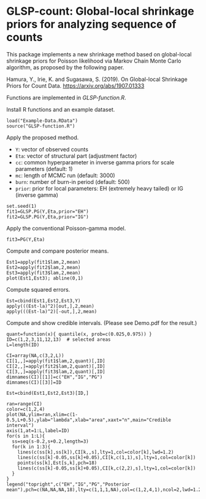 # GLSP-count: Global-local shrinkage priors for analyzing sequence of counts
This package implements a new shrinkage method based on global-local shrinkage priors for Poisson likelihood via Markov Chain Monte Carlo algorithm, as proposed by the following paper.

Hamura, Y., Irie, K. and Sugasawa, S. (2019). On Global-local Shrinkage Priors for Count Data. https://arxiv.org/abs/1907.01333

Functions are implemented in *GLSP-function.R*.

Install R functions and an example dataset.
```{r}
load("Example-Data.RData") 
source("GLSP-function.R")
```

Apply the proposed method.
- `Y`: vector of observed counts
- `Eta`: vector of structural part (adjustment factor)
- `cc`: common hyperparameter in inverse gamma priors for scale parameters (default: 1)
- `mc`: length of MCMC run (default: 3000)
- `burn`: number of burn-in period (default: 500)
- `prior`: prior for local parameters: EH (extremely heavy tailed) or IG (inverse gamma)
```{r}
set.seed(1)
fit1=GLSP.PG(Y,Eta,prior="EH")
fit2=GLSP.PG(Y,Eta,prior="IG")
```


Apply the conventional Poisson-gamma model.
```{r}
fit3=PG(Y,Eta)
```

Compute and compare posterior means.
```{r}
Est1=apply(fit1$lam,2,mean)
Est2=apply(fit2$lam,2,mean)
Est3=apply(fit3$lam,2,mean)
plot(Est1,Est3); abline(0,1)
```

Compute squared errors.
```{r}
Est=cbind(Est1,Est2,Est3,Y)
apply(((Est-la)^2)[out,],2,mean)
apply(((Est-la)^2)[-out,],2,mean)
```

Compute and show credible intervals. (Please see Demo.pdf for the result.)
```{r}
quant=function(x){ quantile(x, prob=c(0.025,0.975)) }
ID=c(1,2,3,11,12,13)  # selected areas
L=length(ID)

CI=array(NA,c(3,2,L))
CI[1,,]=apply(fit1$lam,2,quant)[,ID]
CI[2,,]=apply(fit2$lam,2,quant)[,ID]
CI[3,,]=apply(fit3$lam,2,quant)[,ID]
dimnames(CI)[[1]]=c("EH","IG","PG")
dimnames(CI)[[3]]=ID

Est=cbind(Est1,Est2,Est3)[ID,]

ran=range(CI)
color=c(1,2,4)
plot(NA,ylim=ran,xlim=c(1-0.5,L+0.5),ylab="lambda",xlab="area",xaxt="n",main="Credible interval")
axis(1,at=1:L,label=ID)
for(s in 1:L){
  ss=seq(s-0.2,s+0.2,length=3)
  for(k in 1:3){
    lines(c(ss[k],ss[k]),CI[k,,s],lty=1,col=color[k],lwd=1.2)
    lines(c(ss[k]-0.05,ss[k]+0.05),CI[k,c(1,1),s],lty=1,col=color[k])
    points(ss[k],Est[s,k],pch=18)
    lines(c(ss[k]-0.05,ss[k]+0.05),CI[k,c(2,2),s],lty=1,col=color[k])
  }
}
legend("topright",c("EH","IG","PG","Posterior mean"),pch=c(NA,NA,NA,18),lty=c(1,1,1,NA),col=c(1,2,4,1),ncol=2,lwd=1.2)
```

